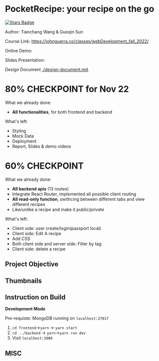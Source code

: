 # PocketRecipe: your recipe on the go

<a href="https://github.com/chang2000/chang2000.github.io/stargazers"><img src="https://img.shields.io/github/stars/chang2000/chang2000.github.io" alt="Stars Badge"/></a>

Author: Tianchang Wang & Guoqin Sun

Course Link: https://johnguerra.co/classes/webDevelopment_fall_2022/

Online Demo:

Slides Presentation:

Design Document [./design-document.md](./design-document.md).

# 80% CHECKPOINT for Nov 22

What we already done:

- **All functionalities**, for both frontend and backend

What's left:

- Styling
- Mock Data
- Deployment
- Report, Slides & demo videos

# 60% CHECKPOINT

What we already done:

- **All backend apis** (13 routes)
- Integrate React Router, implemented all possible client routing
- **All read-only function**, swithcing between different tabs and view different recipes
- Like/unlike a recipe and make it public/private

What's left:

- Client side: user create/login(passport local)
- Client side: Edit A recipe
- Add CSS
- Both client side and server side: Filter by tag
- Client side: delete a recipe



## Project Objective



## Thumbnails



## Instruction on Build

**Development Mode**

Pre-requiste: MongoDB running on `localhost:27017`

1. `cd frontend`->`yarn` -> `yarn start`
2. `cd ../backend` -> `yarn`->`yarn run dev`
3. Visit `localhost:3000`


## MISC
